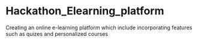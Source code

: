 # Hackathon_Elearning_platform
Creating an online e-learning platform which include incorporating features such as quizes and personalized courses
